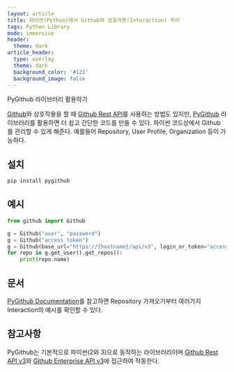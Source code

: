 ```yaml
---
layout: article
title: 파이썬(Python)에서 Github와 상호작용(Interaction) 처리
tags: Python Library
mode: immersive
header:
  theme: dark
article_header:
  type: overlay
  theme: dark
  background_color: '#123'
  background_image: false
---
```

PyGithub 라이브러리 활용하기
<!--more-->
[Github](https://github.com/)와 상호작용을 할 때 [Github Rest API](https://developer.github.com/v3/)를 사용하는 방법도 있지만, [PyGithub](https://github.com/PyGithub/PyGithub) 라이브러리를 활용하면 더 쉽고 간단한 코드를 만들 수 있다. 파이썬 코드상에서 Github 를 관리할 수 있게 해준다. 예를들어 Repository, User Profile, Organization 등이 가능하다.

## 설치
``` bash
pip install pygithub
```

## 예시
``` python
from github import Github

g = Github("user", "password")
g = Github("access_token")
g = Github(base_url="https://{hostname}/api/v3", login_or_token="access_token")
for repo in g.get_user().get_repos():
    print(repo.name)
```

## 문서
[PyGithub Documentation](https://pygithub.readthedocs.io/en/latest/introduction.html)를 참고하면 Repository 가져오기부터 여러가지 Interaction의 예시를 확인할 수 있다.

## 참고사항
PyGithub는 기본적으로 파이썬(2와 3)으로 동작하는 라이브러리이며 [Github Rest API v3](https://developer.github.com/v3)와 [Github Enterprise API v3](https://developer.github.com/enterprise/v3/)에 접근하여 작동한다. 